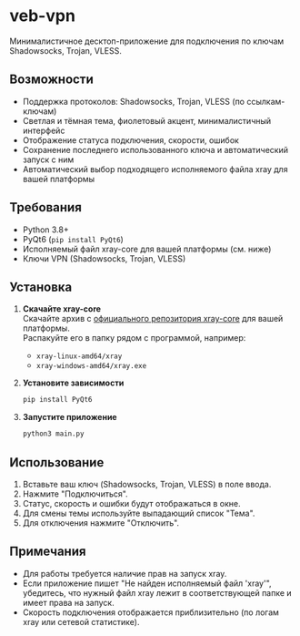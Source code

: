 # veb-vpn

Минималистичное десктоп-приложение для подключения по ключам Shadowsocks, Trojan, VLESS.

## Возможности

- Поддержка протоколов: Shadowsocks, Trojan, VLESS (по ссылкам-ключам)
- Светлая и тёмная тема, фиолетовый акцент, минималистичный интерфейс
- Отображение статуса подключения, скорости, ошибок
- Сохранение последнего использованного ключа и автоматический запуск с ним
- Автоматический выбор подходящего исполняемого файла xray для вашей платформы

## Требования

- Python 3.8+
- PyQt6 (`pip install PyQt6`)
- Исполняемый файл xray-core для вашей платформы (см. ниже)
- Ключи VPN (Shadowsocks, Trojan, VLESS)

## Установка

1. **Скачайте xray-core**  
   Скачайте архив с [официального репозитория xray-core](https://github.com/XTLS/Xray-core/releases) для вашей платформы.  
   Распакуйте его в папку рядом с программой, например:
   - `xray-linux-amd64/xray`
   - `xray-windows-amd64/xray.exe`

2. **Установите зависимости**
   ```bash
   pip install PyQt6
   ```

3. **Запустите приложение**
   ```bash
   python3 main.py
   ```

## Использование

1. Вставьте ваш ключ (Shadowsocks, Trojan, VLESS) в поле ввода.
2. Нажмите "Подключиться".
3. Статус, скорость и ошибки будут отображаться в окне.
4. Для смены темы используйте выпадающий список "Тема".
5. Для отключения нажмите "Отключить".

## Примечания

- Для работы требуется наличие прав на запуск xray.
- Если приложение пишет "Не найден исполняемый файл 'xray'", убедитесь, что нужный файл xray лежит в соответствующей папке и имеет права на запуск.
- Скорость подключения отображается приблизительно (по логам xray или сетевой статистике).
